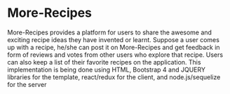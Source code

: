 # More-Recipes
More-Recipes provides a platform for users to share the awesome and exciting  recipe ideas they  have invented or learnt.  Suppose a user comes up with a recipe,  he/she can post it on  More-Recipes and  get feedback in form of reviews and votes from other users who explore that  recipe. Users can also keep a list of their favorite recipes on the application. This implementation is being done using HTML, Bootstrap 4 and JQUERY libraries for the template, react/redux for the client, and node.js/sequelize for the server
